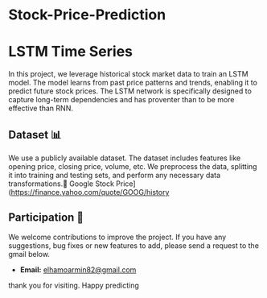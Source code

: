 # Stock-Price-Prediction

# LSTM Time Series
In this project, we leverage historical stock market data to train an LSTM model. The model learns from past price patterns and trends, enabling it to predict future stock prices. The LSTM network is specifically designed to capture long-term dependencies and has proventer than to be more effective than RNN.

## Dataset 📊
We use a publicly available dataset. The dataset includes features like opening price, closing price, volume, etc. We preprocess the data, splitting it into training and testing sets, and perform any necessary data transformations.🫡
Google Stock Price](https://finance.yahoo.com/quote/GOOG/history

## Participation 🤝
We welcome contributions to improve the project. If you have any suggestions, bug fixes or new features to add, please send a request to the gmail below.
- **Email:** elhamoarmin82@gmail.com


thank you for visiting. Happy predicting
